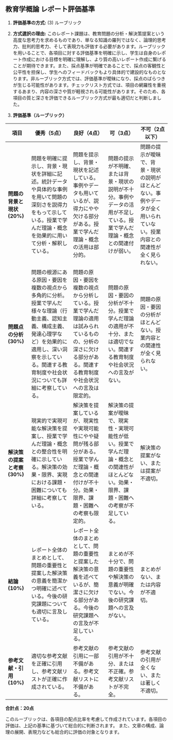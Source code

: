 ## 教育学概論 レポート評価基準

1. **評価基準の方式:** (3) ルーブリック

2. **方式選択の理由:** このレポート課題は、教育問題の分析・解決策提案という高度な思考力を求めるものであり、単なる知識の羅列ではなく、論理的思考力、批判的思考力、そして表現力も評価する必要があります。ルーブリックを用いることで、各項目に対する評価基準を明確に示し、学生は自身のレポート作成における目標を明確に理解し、より質の高いレポート作成に繋げることが期待できます。また、採点基準が明確であることで、採点の客観性と公平性を担保し、学生へのフィードバックもより具体的で建設的なものとなります。非ルーブリック方式では、評価基準が曖昧になり、採点のばらつきが生じる可能性があります。チェックリスト方式では、項目の網羅性を重視するあまり、内容の深さや質が軽視される可能性があります。そのため、各項目の質と深さを評価できるルーブリック方式が最も適切だと判断しました。


3. **評価基準（ルーブリック）**

| 項目 | 優秀（5点） | 良好（4点） | 可（3点） | 不可（2点以下） |
|---|---|---|---|---|
| **問題の背景と現状 (20%)** | 問題を明確に提示し、背景・現状を詳細に記述。統計データや具体的な事例を用いて問題の深刻さを説得力をもって示している。授業で学んだ理論・概念を効果的に用いて分析・解釈している。 | 問題を提示し、背景・現状を記述している。事例やデータも用いているが、説得力にやや欠ける部分がある。授業で学んだ理論・概念の活用は部分的。 | 問題の提示が不明確、または背景・現状の説明が不十分。事例やデータの活用が不足している。授業で学んだ理論・概念との関連付けが弱い。 | 問題の提示が曖昧で、背景・現状の説明がほとんどない。事例やデータが全く用いられていない。授業内容との関連性が全く見られない。 |
| **問題点の分析 (30%)** | 問題の根源にある原因・要因を複数の視点から多角的に分析。授業で学んだ様々な理論（行動主義、認知主義、構成主義、発達心理学など）を効果的に適用し、深い洞察を示している。関連する教育制度や社会状況についても詳細に考察している。 | 問題の原因・要因を複数の視点から分析している。授業で学んだ理論の適用は試みられているものの、分析の深さに欠ける部分がある。関連する教育制度や社会状況への言及は限定的。 | 問題の原因・要因の分析が不十分。授業で学んだ理論の適用が不十分、または適切でない。関連する教育制度や社会状況への言及がない。 | 問題の原因・要因の分析がほとんどない。授業内容との関連性が全く見られない。 |
| **解決策の提案と考察 (30%)** | 現実的で実現可能な解決策を提案し、授業で学んだ理論・概念との整合性を明確に示している。解決策の効果・限界、実現における課題・困難についても詳細に考察している。 | 解決策を提案しているが、現実性や実現可能性にやや疑問が残る部分がある。授業で学んだ理論・概念との関連付けが不十分。効果・限界、課題・困難への考察も限定的。 | 解決策の提案が曖昧で、現実性・実現可能性が低い。授業で学んだ理論・概念との関連性がほとんどない。効果・限界、課題・困難への考察が不足している。 | 解決策の提案がない、または提案が不適切。 |
| **結論 (10%)** | レポート全体のまとめとして、問題の重要性と提案した解決策の意義を簡潔かつ明確に述べている。今後の研究課題についても適切に言及している。 | レポート全体のまとめとして、問題の重要性と提案した解決策の意義を述べているが、簡潔さに欠ける部分がある。今後の研究課題への言及が不足している。 | まとめが不十分で、問題の重要性や解決策の意義が明確でない。今後の研究課題への言及がない。 | まとめがない、または内容が不適切。 |
| **参考文献・引用 (10%)** | 適切な参考文献を正確に引用し、参考文献リストが正確に作成されている。 | 参考文献の引用に一部不備がある。参考文献リストに不備がある。 | 参考文献の引用が不十分、または不正確。参考文献リストが不完全。 | 参考文献の引用が全くない、または著しく不適切。 |


**合計点：20点**

このルーブリックは、各項目の配点比率を考慮して作成されています。各項目の評価は、上記の基準に基づいて総合的に判断されます。  また、文章の構成、論理の展開、表現力なども総合的に評価の対象となります。
